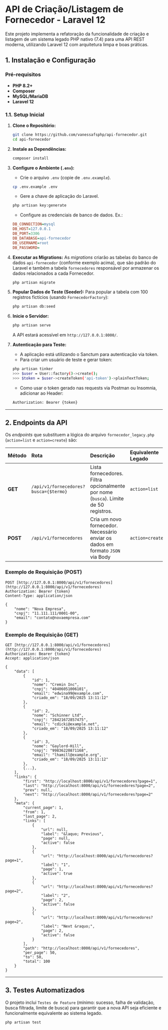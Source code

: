 # API de Criação/Listagem de Fornecedor - Laravel 12

Este projeto implementa a refatoração da funcionalidade de criação e listagem de um sistema legado PHP nativo (7.4) para uma API REST moderna, utilizando Laravel 12 com arquitetura limpa e boas práticas.

## 1. Instalação e Configuração

### Pré-requisitos

* **PHP 8.2+**
* **Composer**
* **MySQL/MariaDB**
* **Laravel 12**

### 1.1. Setup Inicial

1.  **Clone o Repositório:**
    ```bash
    git clone https://github.com/vanessafsphp/api-fornecedor.git
    cd api-fornecedor
    ```

2.  **Instale as Dependências:**
    ```bash
    composer install
    ```

3.  **Configure o Ambiente (`.env`):**
    * Crie o arquivo `.env` (copie de `.env.example`).
    ```bash
    cp .env.example .env
    ```
    * Gere a chave de aplicação do Laravel.
    ```bash
    php artisan key:generate
    ```
    * Configure as credenciais de banco de dados. Ex.:
    ```ini
    DB_CONNECTION=mysql
    DB_HOST=127.0.0.1
    DB_PORT=3306
    DB_DATABASE=api-fornecedor
    DB_USERNAME=root
    DB_PASSWORD=
    ```

4.  **Executar as Migrations:**
    As *migrations* criarão as tabelas do banco de dados `api-fornecedor` (conforme exemplo acima), que são padrão do Laravel e também a tabela `fornecedores` responsável por armazenar os dados relacionados a cada Fornecedor.
    ```bash
    php artisan migrate
    ```

5.  **Popular Dados de Teste (Seeder):**
    Para popular a tabela com 100 registros fictícios (usando `FornecedorFactory`):
    ```bash
    php artisan db:seed
    ```

6.  **Inicie o Servidor:**
    ```bash
    php artisan serve
    ```
    A API estará acessível em `http://127.0.0.1:8000/`.

7.  **Autenticação para Teste:**
    * A aplicação está utilizando o Sanctum para autenticação via token.
    * Para criar um usuário de teste e gerar token:
    ```bash
    php artisan tinker
    >>> $user = User::factory()->create();
    >>> $token = $user->createToken('api-token')->plainTextToken;
    ```
    * Como usar o token gerado nas requests via Postman ou Insomnia, adicionar ao Header:
    ```bash
    Authorization: Bearer {token}
    ```

---

## 2. Endpoints da API

Os *endpoints* que substituem a lógica do arquivo `fornecedor_legacy.php` (`action=list` e `action=create`) são:

| Método | Rota | Descrição | Equivalente Legado |
| :--- | :--- | :--- | :--- |
| **GET** | `/api/v1/fornecedores?busca={$termo}` | Lista fornecedores. Filtra opcionalmente por nome (`busca`). Limite de 50 registros. | `action=list` |
| **POST** | `/api/v1/fornecedores` | Cria um novo fornecedor. Necessário enviar os dados em formato `JSON` via Body | `action=create` |

### Exemplo de Requisição (POST)

```http
POST [http://127.0.0.1:8000/api/v1/fornecedores](http://127.0.0.1:8000/api/v1/fornecedores)
Authorization: Bearer {token}
Content-Type: application/json

{
    "nome": "Nova Empresa",
    "cnpj": "11.111.111/0001-00", 
    "email": "contato@novaempresa.com"
}
```

### Exemplo de Requisição (GET)

```http
GET [http://127.0.0.1:8000/api/v1/fornecedores](http://127.0.0.1:8000/api/v1/fornecedores)
Authorization: Bearer {token}
Accept: application/json

{
	"data": [
		{
			"id": 1,
			"nome": "Cremin Inc",
			"cnpj": "40406051006101",
			"email": "edwina99@example.com",
			"criado_em": "18/09/2025 13:11:12"
		},
		{
			"id": 2,
			"nome": "Schinner Ltd",
			"cnpj": "28421672857475",
			"email": "cdicki@example.net",
			"criado_em": "18/09/2025 13:11:12"
		},
		{
			"id": 3,
			"nome": "Gaylord-Hill",
			"cnpj": "99836220871168",
			"email": "lhamill@example.org",
			"criado_em": "18/09/2025 13:11:12"
		},
        {...},
    ],
	"links": {
		"first": "http://localhost:8000/api/v1/fornecedores?page=1",
		"last": "http://localhost:8000/api/v1/fornecedores?page=2",
		"prev": null,
		"next": "http://localhost:8000/api/v1/fornecedores?page=2"
	},
	"meta": {
		"current_page": 1,
		"from": 1,
		"last_page": 2,
		"links": [
			{
				"url": null,
				"label": "&laquo; Previous",
				"page": null,
				"active": false
			},
			{
				"url": "http://localhost:8000/api/v1/fornecedores?page=1",
				"label": "1",
				"page": 1,
				"active": true
			},
			{
				"url": "http://localhost:8000/api/v1/fornecedores?page=2",
				"label": "2",
				"page": 2,
				"active": false
			},
			{
				"url": "http://localhost:8000/api/v1/fornecedores?page=2",
				"label": "Next &raquo;",
				"page": 2,
				"active": false
			}
		],
		"path": "http://localhost:8000/api/v1/fornecedores",
		"per_page": 50,
		"to": 50,
		"total": 100
	}
}
```

---

## 3. Testes Automatizados

O projeto inclui `Testes de Feature` (mínimo: sucesso, falha de validação, busca filtrada, limite de busca) para garantir que a nova API seja eficiente e funcionalmente equivalente ao sistema legado.
```bash
php artisan test
```